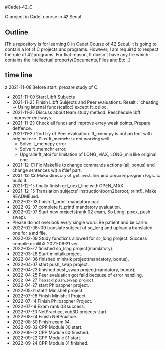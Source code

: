 #Cadet-42_C

C project in Cadet course in 42 Seoul

## Outline

iThis repository is for learning C in Cadet Course of 42 Seoul. 
It is going to contain a lot of C projects and programs.
However, I am required to respect the rule of 42 programs. 
For that reason, It doesn't have any file which contains the intellectual property(Documents, Files and Etc...)

## time line
z 2021-11-08 Before start, prepare study of C.
* 2021-11-09 Start Libft Subjects
* 2021-11-25 Finish Libft Subjects and Peer evaluations. 
		Result : 'cheating' -> Using internal funcs(calloc) except ft_calloc.
* 2021-11-26 Discuss about team study method. Reschedule libft improvement ways. 
* 2021-11-29 Check all funcs and improve evrey weak points. Prepare deffence.
* 2021-11-30 2nd try of Peer evaluation. ft_memcpy is not perfect with original one. Plus ft_memchr is not working well. 
	- Solve ft_memcpy error. 
	- Solve ft_memchr error. 
	- Upgrade ft_atoi for limitation of LONG_MAX, LONG_min like original one. 
* 2021-12-01 Fix Makefile to change commands actions (all, bonus) and change sentences wit a ifdef part.
* 2021-12-02 Make direcory of get_next_line and prepare program logic to build it. 
* 2021-12-15 finally finish get_next_line with OPEN_MAX.
* 2021-12-16 Translation subjects' instruction(born2beroot, printf). Make README.md.
* 2022-02-03 finish ft_printf mandatory part.
* 2022-02-07 complete ft_printf mandatory evaluation.
* 2022-02-07 Start new projects(rank 02 exam, So Long, pipex, push swap).
* Please do not overlook every single word. Be patient and be carlm. 
* 2022-02-08~09 translate subject of so_long and upload a translated one for a md file. 
* 2022-02-09 Study functions allowed for so_long project. Success compile minilibX 2021-06-21 ver.
* 2022-03-27 finished so_long project(mandatory).
* 2022-03-28 Start minitalk project. 
* 2022-04-06 finished minitalk project(mandatory, bonus).
* 2022-04-07 start push_swap project.
* 2022-04-23 finished push_swap project(mandatory, bonus);
* 2022-04-25 Peer evaluation got faild because of error handling.
* 2022-04-27 Passed push_swap project.
* 2022-04-27 start Phlosopher project.
* 2022-05-11 statrt Minishell project.
* 2022-07-08 Finish Minishell Project.
* 2022-07-14 Finish Philosopher Project.
* 2022-07-19 Exam rank 03 success.
* 2022-07-20 NetPractice, cub3D projects start.
* 2022-08-24 Finish NetPractice.
* 2022-08-30 Finish exam 04.
* 2022-09-02 CPP Module 00 start.
* 2022-09-22 CPP Module 00 finished.
* 2022-09-22 CPP Module 01 start.
* 2022-09-24 CPP Module 01 finished.
